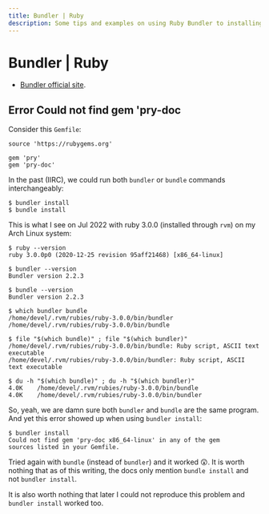 ```yaml
---
title: Bundler | Ruby
description: Some tips and examples on using Ruby Bundler to installing and managing Ruby gems.
---
```


# Bundler | Ruby

- [Bundler official site](https://bundler.io/).

## Error Could not find gem 'pry-doc

Consider this `Gemfile`:

```gemfile
source 'https://rubygems.org'

gem 'pry'
gem 'pry-doc'
```

In the past (IIRC), we could run both `bundler` or `bundle` commands interchangeably:

```shell-session
$ bundler install
$ bundle install
```

This is what I see on Jul 2022 with ruby 3.0.0 (installed through `rvm`) on my Arch Linux system:

```
$ ruby --version
ruby 3.0.0p0 (2020-12-25 revision 95aff21468) [x86_64-linux]

$ bundler --version
Bundler version 2.2.3

$ bundle --version
Bundler version 2.2.3

$ which bundler bundle
/home/devel/.rvm/rubies/ruby-3.0.0/bin/bundler
/home/devel/.rvm/rubies/ruby-3.0.0/bin/bundle

$ file "$(which bundle)" ; file "$(which bundler)"
/home/devel/.rvm/rubies/ruby-3.0.0/bin/bundle: Ruby script, ASCII text executable
/home/devel/.rvm/rubies/ruby-3.0.0/bin/bundler: Ruby script, ASCII text executable

$ du -h "$(which bundle)" ; du -h "$(which bundler)"
4.0K	/home/devel/.rvm/rubies/ruby-3.0.0/bin/bundle
4.0K	/home/devel/.rvm/rubies/ruby-3.0.0/bin/bundler
```

So, yeah, we are damn sure both `bundler` and `bundle` are the same program.
And yet this error showed up when using `bundler install`:

```shell-session
$ bundler install
Could not find gem 'pry-doc x86_64-linux' in any of the gem
sources listed in your Gemfile.
```

Tried again with `bundle` (instead of `bundler`) and it worked 😲.
It is worth nothing that as of this writing, the docs only mention `bundle install` and not `bundler install`.

It is also worth nothing that later I could not reproduce this problem and `bundler install` worked too.
